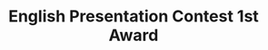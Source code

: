 ---
layout: post
year: 2011
inline: false
title: English Presentation Contest 1st Award
where: Korea Maritime and Ocean University
---